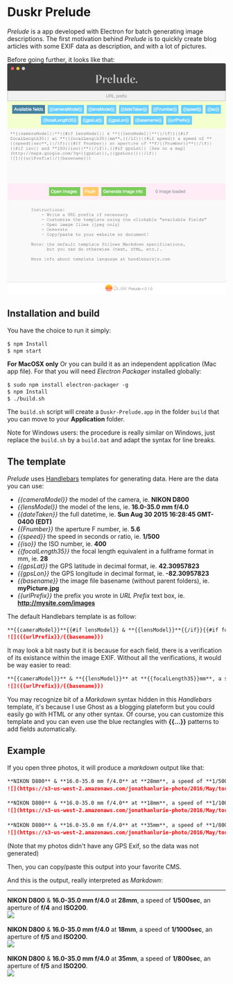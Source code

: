 # Duskr Prelude

*Prelude* is a app developed with Electron for batch generating image descriptions. The first motivation behind *Prelude* is to quickly create blog articles with some EXIF data as description, and with a lot of pictures.

Before going further, it looks like that:  
![](snap.png)

## Installation and build
You have the choice to run it simply:  
```shell
$ npm Install
$ npm start
```

**For MacOSX only** Or you can build it as an independent application (Mac app file). For that you will need *Electron Packager* installed globally:

```shell
$ sudo npm install electron-packager -g
$ npm Install
$ ./build.sh
```

The `build.sh` script will create a `Duskr-Prelude.app` in the folder `build` that you can move to your **Application** folder.

Note for Windows users: the procedure is really similar on Windows, just replace the `build.sh` by a `build.bat` and adapt the syntax for line breaks.

## The template

*Prelude* uses [Handlebars](http://handlebarsjs.com/) templates for generating data. Here are the data you can use:
- *{{cameraModel}}* the model of the camera, ie. **NIKON D800**
- *{{lensModel}}* the model of the lens, ie. **16.0-35.0 mm f/4.0**
- *{{dateTaken}}* the full datetime, ie. **Sun Aug 30 2015 16:28:45 GMT-0400 (EDT)**
- *{{Fnumber}}* the aperture F number, ie. **5.6**
- *{{speed}}* the speed in seconds or ratio, ie. **1/500**
- *{{iso}}* the ISO number, ie. **400**
- *{{focalLength35}}* the focal length equivalent in a fullframe format in mm, ie. **28**
- *{{gpsLat}}* the GPS latitude in decimal format, ie. **42.30957823**
- *{{gpsLon}}* the GPS longitude in decimal format, ie. **-82.30957823**
- *{{basename}}* the image file basename (without parent folders), ie. **myPicture.jpg**
- *{{urlPrefix}}* the prefix you wrote in *URL Prefix* text box, ie. **http://mysite.com/images**

The default Handlebars template is as follow:   
```md
**{{cameraModel}}**{{#if lensModel}} & **{{lensModel}}**{{/if}}{{#if focalLength35}} at **{{focalLength35}}mm**,{{/if}}{{#if speed}} a speed of **{{speed}}sec**,{{/if}}{{#if Fnumber}} an aperture of **f/{{Fnumber}}**{{/if}}{{#if iso}} and **ISO{{iso}}**{{/if}}.{{#if gpsLat}} [See on a map](http://maps.google.com/?q={{gpsLat}},{{gpsLon}}){{/if}}  
![]({{urlPrefix}}/{{basename}})


```

It may look a bit nasty but it is because for each field, there is a verification of its existance within the image EXIF. Without all the verifications, it would be way easier to read:  
```md
**{{cameraModel}}** & **{{lensModel}}** at **{{focalLength35}}mm**, a speed of **{{speed}}sec**, an aperture of **f/{{Fnumber}}** and **ISO{{iso}}**. [See on a map](http://maps.google.com/?q={{gpsLat}},{{gpsLon}})  
![]({{urlPrefix}}/{{basename}})  


```

You may recognize bit of a *Markdown* syntax hidden in this *Handlebars* template, it's because I use Ghost as a blogging plateform but you could easily go with HTML or any other syntax.
Of course, you can customize this template and you can even use the blue rectangles with **{{...}}** patterns to add fields automatically.

## Example
If you open three photos, it will produce a *markdown* output like that:  
```md
**NIKON D800** & **16.0-35.0 mm f/4.0** at **28mm**, a speed of **1/500sec**, an aperture of **f/4** and **ISO200**.  
![](https://s3-us-west-2.amazonaws.com/jonathanlurie-photo/2016/May/torontoDay1-1.jpg)

**NIKON D800** & **16.0-35.0 mm f/4.0** at **18mm**, a speed of **1/1000sec**, an aperture of **f/5** and **ISO200**.  
![](https://s3-us-west-2.amazonaws.com/jonathanlurie-photo/2016/May/torontoDay1-2.jpg)

**NIKON D800** & **16.0-35.0 mm f/4.0** at **35mm**, a speed of **1/800sec**, an aperture of **f/5** and **ISO200**.  
![](https://s3-us-west-2.amazonaws.com/jonathanlurie-photo/2016/May/torontoDay1-3.jpg)

```
(Note that my photos didn't have any GPS Exif, so the data was not generated)

Then, you can copy/paste this output into your favorite CMS.

And this is the output, really interpreted as *Markdown*:  

***

**NIKON D800** & **16.0-35.0 mm f/4.0** at **28mm**, a speed of **1/500sec**, an aperture of **f/4** and **ISO200**.  
![](https://s3-us-west-2.amazonaws.com/jonathanlurie-photo/2016/May/torontoDay1-1.jpg)

**NIKON D800** & **16.0-35.0 mm f/4.0** at **18mm**, a speed of **1/1000sec**, an aperture of **f/5** and **ISO200**.  
![](https://s3-us-west-2.amazonaws.com/jonathanlurie-photo/2016/May/torontoDay1-2.jpg)

**NIKON D800** & **16.0-35.0 mm f/4.0** at **35mm**, a speed of **1/800sec**, an aperture of **f/5** and **ISO200**.  
![](https://s3-us-west-2.amazonaws.com/jonathanlurie-photo/2016/May/torontoDay1-3.jpg)
